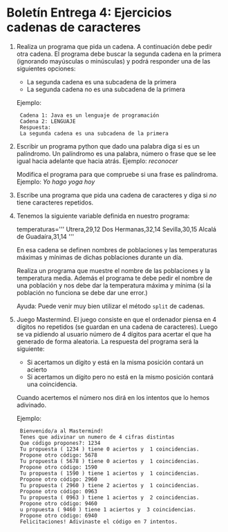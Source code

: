 # Boletín Entrega 4: Ejercicios cadenas de caracteres

1. Realiza un programa que pida un cadena. A continuación debe pedir otra cadena. El programa debe buscar la segunda cadena en la primera (ignorando mayúsculas o minúsculas) y podrá responder una de las siguientes opciones:
	
	* La segunda cadena es una subcadena de la primera
	* La segunda cadena no es una subcadena de la primera

	Ejemplo:

		Cadena 1: Java es un lenguaje de programación
		Cadena 2: LENGUAJE
		Respuesta:
		La segunda cadena es una subcadena de la primera

2. Escribir un programa python que dado una palabra diga si es un palíndromo. Un palíndromo es una palabra, número o frase que se lee igual hacia adelante que hacia atrás. Ejemplo: *reconocer*

	Modifica el programa para que compruebe si una frase es palíndroma. Ejemplo: *Yo hago yoga hoy*

3. Escribe una programa que pida una cadena de caracteres y diga si *no* tiene caracteres repetidos.

4. Tenemos la siguiente variable definida en nuestro programa:

	temperaturas='''
		Utrera,29,12
		Dos Hermanas,32,14
		Sevilla,30,15
		Alcalá de Guadaíra,31,14
		'''

	En esa cadena se definen nombres de poblaciones y las temperaturas máximas y mínimas de dichas poblaciones durante un día.

	Realiza un programa que muestre el nombre de las poblaciones y la temperatura media. Además el programa te debe pedir el nombre de una población y nos debe dar la temperatura máxima y mínima (si la población no funciona se debe dar une error.)

	Ayuda: Puede venir muy bien utilizar el método `split` de cadenas.

5. Juego Mastermind. El juego consiste en que el ordenador piensa en 4 dígitos no repetidos (se guardan en una cadena de caracteres). Luego se va pidiendo al usuario número de 4 dígitos para acertar el que ha generado de forma aleatoria. La respuesta del programa será la siguiente:

	* Si acertamos un dígito y está en la misma posición contará un acierto
	* Si acertamos un dígito pero no está en la mismo posición contará una coincidencia.

	Cuando acertemos el número nos dirá en los intentos que lo hemos adivinado.

	Ejemplo:

		Bienvenido/a al Mastermind!
		Tenes que adivinar un numero de 4 cifras distintas
		Que código propones?: 1234
		Tu propuesta ( 1234 ) tiene 0 aciertos y  1 coincidencias.
		Propone otro código: 5678
		Tu propuesta ( 5678 ) tiene 0 aciertos y  1 coincidencias.
		Propone otro código: 1590
		Tu propuesta ( 1590 ) tiene 1 aciertos y  1 coincidencias.
		Propone otro código: 2960
		Tu propuesta ( 2960 ) tiene 2 aciertos y  1 coincidencias.
		Propone otro código: 0963
		Tu propuesta ( 0963 ) tiene 1 aciertos y  2 coincidencias.
		Propone otro código: 9460
		u propuesta ( 9460 ) tiene 1 aciertos y  3 coincidencias.
		Propone otro código: 6940
		Felicitaciones! Adivinaste el código en 7 intentos.